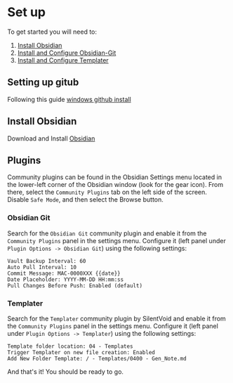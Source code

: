 # Set up 

To get started you will need to:
1. [Install Obsidian](#install-obsidian)
1. [Install and Configure Obsidian-Git](#obsidian-git)
1. [Install and Configure Templater](#templater)

## Setting up gitub

Following this guide [windows github install](https://github.com/gitobsidiantutorial/obsidian-git-tut-windows/blob/main/README.md)


## Install Obsidian

Download and Install [Obsidian](https://obsidian.md/)

## Plugins 

Community plugins can be found in the Obsidian Settings menu located in the lower-left corner of the Obsidian window (look for the gear icon). From there, select the `Community Plugins` tab on the left side of the screen. Disable `Safe Mode`, and then select the Browse button.

### Obsidian Git 

Search for the `Obsidian Git` community plugin and enable it from the `Community Plugins` panel in the settings menu. Configure it (left panel under `Plugin Options -> Obsidian Git`) using the following settings:

```
Vault Backup Interval: 60 
Auto Pull Interval: 10 
Commit Message: MAC-0000XXX {{date}} 
Date Placeholder: YYYY-MM-DD HH:mm:ss 
Pull Changes Before Push: Enabled (default)  
```

### Templater 

Search for the `Templater` community plugin by SilentVoid and enable it from the `Community Plugins` panel in the settings menu. Configure it (left panel under `Plugin Options -> Templater`) using the following settings:

```
Template folder location: 04 - Templates 
Trigger Templater on new file creation: Enabled
Add New Folder Template: / - Templates/0400 - Gen_Note.md
```

And that's it! You should be ready to go.
